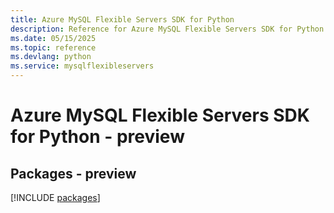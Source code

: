 ```yaml
---
title: Azure MySQL Flexible Servers SDK for Python
description: Reference for Azure MySQL Flexible Servers SDK for Python
ms.date: 05/15/2025
ms.topic: reference
ms.devlang: python
ms.service: mysqlflexibleservers
---
```

# Azure MySQL Flexible Servers SDK for Python - preview
## Packages - preview
[!INCLUDE [packages](mysql-flexible-servers-index.md)]
